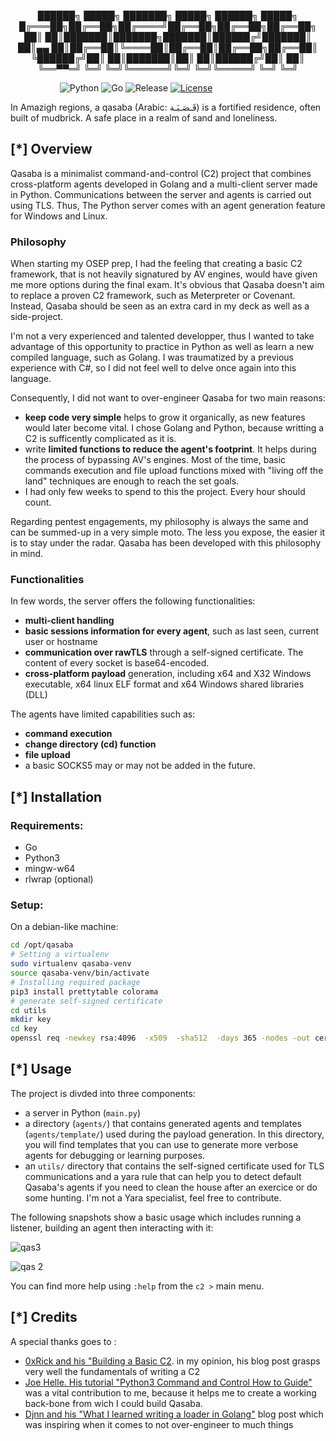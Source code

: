 <p align="center"> ██████╗  █████╗ ███████╗ █████╗ ██████╗  █████╗
    █╔═══██╗██╔══██╗██╔════╝██╔══██╗██╔══██╗██╔══██╗ 
    ██║   ██║███████║███████╗███████║██████╔╝███████║
    ██║▄▄ ██║██╔══██║╚════██║██╔══██║██╔══██╗██╔══██║
    ╚██████╔╝██║  ██║███████║██║  ██║██████╔╝██║  ██║ 
    ╚══▀▀═╝ ╚═╝  ╚═╝╚══════╝╚═╝  ╚═╝╚═════╝ ╚═╝  ╚═╝</p>

&nbsp;&nbsp;&nbsp;&nbsp;&nbsp;&nbsp;&nbsp;&nbsp;&nbsp;&nbsp;&nbsp;&nbsp;&nbsp;&nbsp;&nbsp;&nbsp;&nbsp;&nbsp;&nbsp;
![Python](https://img.shields.io/badge/python-3.11-blue.svg)
![Go](https://img.shields.io/badge/go-1.18-red.svg)
![Release](https://img.shields.io/badge/release-1.0-yellow.svg)
[![License](https://img.shields.io/badge/license-MIT-green.svg)](https://opensource.org/licenses/MIT)

In Amazigh regions, a qasaba (Arabic: قَـصَـبَـة) is a fortified residence, often built of mudbrick. A safe place in a realm of sand and loneliness.

## [*] Overview

Qasaba is a minimalist command-and-control (C2) project that combines cross-platform agents developed in Golang and a multi-client server made in Python. Communications between the server and agents is carried out using TLS. Thus, The Python server comes with an agent generation feature for Windows and Linux. 

### Philosophy

When starting my OSEP prep, I had the feeling that creating a basic C2 framework, that is not heavily signatured by AV engines, would have given me more options during the final exam. It's obvious that Qasaba doesn't aim to replace a proven C2 framework, such as Meterpreter or Covenant. Instead, Qasaba should be seen as an extra card in my deck as well as a side-project.

I'm not a very experienced and talented developper, thus I wanted to take advantage of this opportunity to practice in Python as well as learn a new compiled language, such as Golang. I was traumatized by a previous experience with C#, so I did not feel well to delve once again into this language.

Consequently, I did not want to over-engineer Qasaba for two main reasons: 
- **keep code very simple** helps to grow it organically, as new features would later become vital. I chose Golang and Python, because writting a C2 is sufficently complicated as it is. 
- write **limited functions to reduce the agent's footprint**. It helps during the process of bypassing AV's engines. Most of the time, basic commands execution and file upload functions mixed with "living off the land" techniques are enough to reach the set goals.
- I had only few weeks to spend to this the project. Every hour should count.

Regarding pentest engagements, my philosophy is always the same and can be summed-up in a very simple moto. The less you expose, the easier it is to stay under the radar. 
Qasaba has been developed with this philosophy in mind.

### Functionalities

In few words, the server offers the following functionalities:
- **multi-client handling**
- **basic sessions information for every agent**, such as last seen, current user or hostname
- **communication over rawTLS** through a self-signed certificate. The content of every socket is base64-encoded.
- **cross-platform payload** generation, including x64 and X32 Windows executable, x64 linux ELF format and x64 Windows shared libraries (DLL)

The agents have limited capabilities such as:
- **command execution**
- **change directory (cd) function**
- **file upload**
- a basic SOCKS5 may or may not be added in the future.

## [*] Installation

### Requirements:
- Go
- Python3
- mingw-w64
- rlwrap (optional)

### Setup:
On a debian-like machine:
```bash
cd /opt/qasaba
# Setting a virtualenv
sudo virtualenv qasaba-venv 
source qasaba-venv/bin/activate
# Installing required package
pip3 install prettytable colorama
# generate self-signed certificate
cd utils
mkdir key
cd key
openssl req -newkey rsa:4096  -x509  -sha512  -days 365 -nodes -out cert.pem -keyout cert.key
```

## [*] Usage

The project is divded into three components: 
- a server in Python (`main.py`)
- a directory (`agents/`) that contains generated agents and templates (`agents/template/`) used during the payload generation. In this directory, you will find templates that you can use to generate more verbose agents for debugging or learning purposes.
- an `utils/` directory that contains the self-signed certificate used for TLS communications and a yara rule that can help you to detect default Qasaba's agents if you need to clean the house after an exercice or do some hunting. I'm not a Yara specialist, feel free to contribute.

The following snapshots show a basic usage which includes running a listener, building an agent then interacting with it:

![qas3](https://github.com/hex-a-dec/qasaba/assets/152536937/345bcb69-a670-491f-bdae-9e2e75b1e564)

![qas 2](https://github.com/hex-a-dec/qasaba/assets/152536937/211a2237-cb31-469b-a2a6-c36b07ffdf84)

You can find more help using `:help` from the `c2 >` main menu.

## [*] Credits
A special thanks goes to :
- [0xRick and his "Building a Basic C2](https://0xrick.github.io/misc/c2/). in my opinion, his blog post grasps very well the fundamentals of writing a C2
- [Joe Helle. His tutorial "Python3 Command and Control How to Guide"](https://medium.themayor.tech/python3-command-and-control-how-to-guide-1d539618b777) was a vital contribution to me, because it helps me to create a working back-bone from wich I could build Qasaba.
- [Djnn and his "What I learned writing a loader in Golang"](https://djnn.sh/what-i-learned-writing-a-loader-in-golang/) blog post which was inspiring when it comes to not over-engineer to much things
